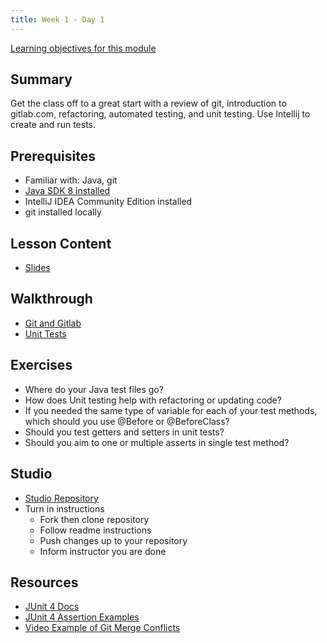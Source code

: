 ```yaml
---
title: Week 1 - Day 1
---
```


[Learning objectives for this module](../../objectives/#day-1)

## Summary

Get the class off to a great start with a review of git, introduction to gitlab.com, refactoring, automated testing, and unit testing. Use Intellij to create and run tests.

## Prerequisites

- Familiar with: Java, git
- [Java SDK 8 installed](http://www.oracle.com/technetwork/java/javase/downloads/jdk8-downloads-2133151.html)
- IntelliJ IDEA Community Edition installed
- git installed locally

## Lesson Content

- [Slides](https://education.launchcode.org/gis-devops-slides/week1/day1.html#1)

## Walkthrough

- [Git and Gitlab](../../walkthroughs/gitlab)
- [Unit Tests](../../walkthroughs/unit-tests)

## Exercises

- Where do your Java test files go?
- How does Unit testing help with refactoring or updating code?
- If you needed the same type of variable for each of your test methods, which should you use @Before or @BeforeClass?
- Should you test getters and setters in unit tests?
- Should you aim to one or multiple asserts in single test method?

## Studio

- [Studio Repository](https://gitlab.com/LaunchCodeTraining/junit-studio)
- Turn in instructions
  - Fork then clone repository
  - Follow readme instructions
  - Push changes up to your repository
  - Inform instructor you are done

## Resources

- [JUnit 4 Docs](http://junit.org/junit4/)
- [JUnit 4 Assertion Examples](https://github.com/junit-team/junit4/wiki/Assertions)
- [Video Example of Git Merge Conflicts](https://www.youtube.com/watch?v=zz7NuSCH6II)

